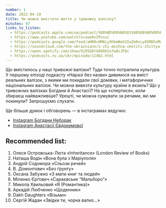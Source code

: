 ```yaml
---
number: 1
date: 2022-04-19
title: Чи можна вмістити життя у тривожну валізку?
minutes: 47
links_to_listen:
  - https://podcasts.apple.com/ua/podcast/%D0%BD%D0%B0%D1%80%D0%B0%D0%B7%D1%96-%D0%B1%D0%B5%D0%B7-%D0%BD%D0%B0%D0%B7%D0%B2%D0%B8/id1618999118?i=1000557993918
  - https://www.youtube.com/watch?v=zweOvIPxsvc
  - https://podcasts.google.com/feed/aHR0cHM6Ly9hbmNob3IuZm0vcy85MDhiMmNlNC9wb2RjYXN0L3Jzcw/episode/OTE3M2I3ZjktMmYxMS00YzcwLWJiMWItN2IyZWRjZjAwYTFj
  - https://soundcloud.com/the-ukrainians/1-chi-mozhna-vmstiti-zhittya-u-trivozhnu-valzku?in=the-ukrainians%2Fsets%2Fnarazi-bez-nazvi
  - https://open.spotify.com/show/0jD5GDtU89OU1n7wOiJFQc
  - https://podcasts.nv.ua/ukr/episode/11462.html
---
```


Що вмістилось у наші тривожні валізки? Туди точно потрапила культура.
У першому епізоді подкасту «Наразі без назви» дивимося на вміст реальних валізок,
з якими ми покидали свої домівки, і метафоричних національних валізок. Чи можна
вивезти культуру країни в екзиль? Що у тривожних валізках Богдани й Анастасії?
На що «спертися», коли збираєш найважливіше? Урешті, чи можна сумувати за речами,
які ми покинули? Запрошуємо слухати.

Ще більше думок і обговорень — в інстаграмах ведучих:

- [Instagram Богдани Неборак](https://bit.ly/3jq2ZRE)
- [Instagram Анастасії Євдокимової](https://bit.ly/370PZzj)

## Recommended list:

1. Олеся Островська-Люта «Inheritance» (London Review of Books)
2. Наташа Водін «Вона була з Маріуполя»
3. Андрій Содомора «Сльози речей»
4. В. Домонтович «Без ґрунту»
5. Оксана Забужко «З мапи книг та людей»
6. Міленко Єрґович «Сараєвське “Мальборо”»
7. Микола Хвильовий «Я (Романтика)»
8. Аркадій Любченко «Щоденник»
9. Dakh Daughters «Візьми»
10. Сергій Жадан «Звідки ти, чорна валко…»
